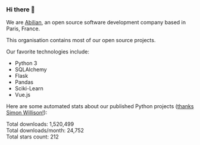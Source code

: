 ### Hi there 👋

We are [Abilian](https://abilian.com/), an open source software development company based in Paris, France.

This organisation contains most of our open source projects.

Our favorite technologies include:

- Python 3
- SQLAlchemy
- Flask
- Pandas
- Sciki-Learn
- Vue.js

Here are some automated stats about our published Python projects
([thanks Simon Willison!][sw-post]):

<!--marker-->
Total downloads: 1,520,499<br>
Total downloads/month: 24,752<br>
Total stars count: 212
<!--end-->

[sw-post]: https://simonwillison.net/2020/Jul/10/self-updating-profile-readme/